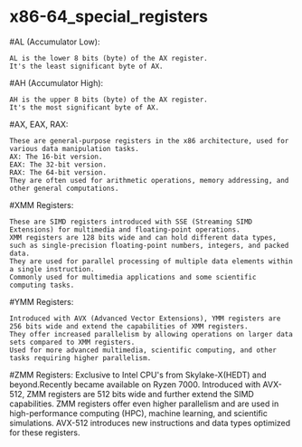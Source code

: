 # x86-64_special_registers
#AL (Accumulator Low):

    AL is the lower 8 bits (byte) of the AX register.
    It's the least significant byte of AX.

#AH (Accumulator High):

    AH is the upper 8 bits (byte) of the AX register.
    It's the most significant byte of AX.

#AX, EAX, RAX:

    These are general-purpose registers in the x86 architecture, used for various data manipulation tasks.
    AX: The 16-bit version.
    EAX: The 32-bit version.
    RAX: The 64-bit version.
    They are often used for arithmetic operations, memory addressing, and other general computations.

#XMM Registers:

    These are SIMD registers introduced with SSE (Streaming SIMD Extensions) for multimedia and floating-point operations.
    XMM registers are 128 bits wide and can hold different data types, such as single-precision floating-point numbers, integers, and packed data.
    They are used for parallel processing of multiple data elements within a single instruction.
    Commonly used for multimedia applications and some scientific computing tasks.

#YMM Registers:

    Introduced with AVX (Advanced Vector Extensions), YMM registers are 256 bits wide and extend the capabilities of XMM registers.
    They offer increased parallelism by allowing operations on larger data sets compared to XMM registers.
    Used for more advanced multimedia, scientific computing, and other tasks requiring higher parallelism.

#ZMM Registers:
    Exclusive to Intel CPU's from Skylake-X(HEDT) and beyond.Recently became available on Ryzen 7000. 
    Introduced with AVX-512, ZMM registers are 512 bits wide and further extend the SIMD capabilities.
    ZMM registers offer even higher parallelism and are used in high-performance computing (HPC), machine learning, and scientific simulations.
    AVX-512 introduces new instructions and data types optimized for these registers.


